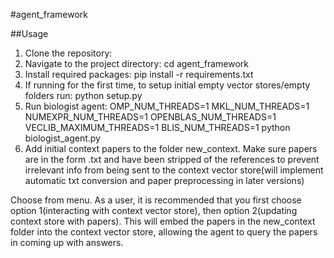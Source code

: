 #agent_framework

##Usage
1. Clone the repository:
2. Navigate to the project directory: cd agent_framework
3. Install required packages: pip install -r requirements.txt
4. If running for the first time, to setup initial empty vector stores/empty folders run: python setup.py
5. Run biologist agent: OMP_NUM_THREADS=1 MKL_NUM_THREADS=1 NUMEXPR_NUM_THREADS=1 OPENBLAS_NUM_THREADS=1 VECLIB_MAXIMUM_THREADS=1 BLIS_NUM_THREADS=1 python biologist_agent.py
6. Add initial context papers to the folder new_context. Make sure papers are in the form .txt and have been stripped of the references to prevent irrelevant info from being sent to the context vector store(will implement automatic txt conversion and paper preprocessing in later versions)

Choose from menu. As a user, it is recommended that you first choose option 1(interacting with context vector store), then option 2(updating context store with papers). This will embed the papers in the new_context folder into the context vector store, allowing the agent to query the papers in coming up with answers.

